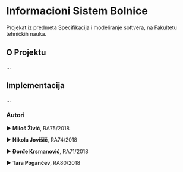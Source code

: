 # Informacioni Sistem Bolnice 

Projekat iz predmeta Specifikacija i modeliranje softvera, na Fakultetu tehničkih nauka.

## O Projektu

...

## Implementacija

...

### Autori
► **Miloš Živić**, RA75/2018

► **Nikola Jovišič**, RA74/2018

► **Đorđe Krsmanović**, RA71/2018

► **Tara Pogančev**, RA80/2018
#

